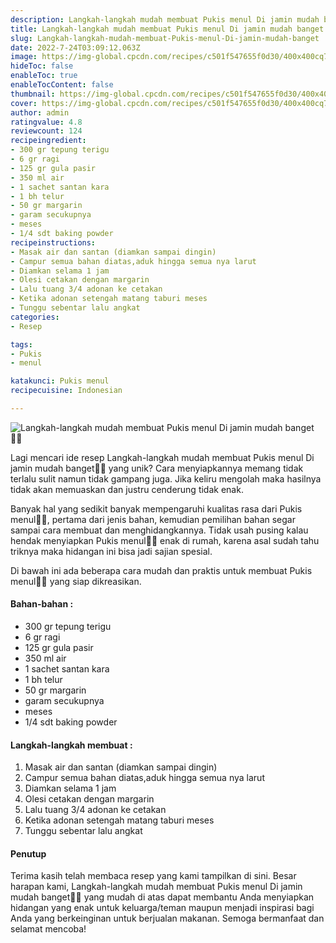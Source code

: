 ```yaml
---
description: Langkah-langkah mudah membuat Pukis menul Di jamin mudah banget"
title: Langkah-langkah mudah membuat Pukis menul Di jamin mudah banget
slug: Langkah-langkah-mudah-membuat-Pukis-menul-Di-jamin-mudah-banget
date: 2022-7-24T03:09:12.063Z
image: https://img-global.cpcdn.com/recipes/c501f547655f0d30/400x400cq70/photo.jpg
hideToc: false
enableToc: true
enableTocContent: false
thumbnail: https://img-global.cpcdn.com/recipes/c501f547655f0d30/400x400cq70/photo.jpg
cover: https://img-global.cpcdn.com/recipes/c501f547655f0d30/400x400cq70/photo.jpg
author: admin
ratingvalue: 4.8
reviewcount: 124
recipeingredient:
- 300 gr tepung terigu
- 6 gr ragi
- 125 gr gula pasir
- 350 ml air
- 1 sachet santan kara
- 1 bh telur
- 50 gr margarin
- garam secukupnya
- meses
- 1/4 sdt baking powder
recipeinstructions:
- Masak air dan santan (diamkan sampai dingin)
- Campur semua bahan diatas,aduk hingga semua nya larut
- Diamkan selama 1 jam
- Olesi cetakan dengan margarin
- Lalu tuang 3/4 adonan ke cetakan
- Ketika adonan setengah matang taburi meses
- Tunggu sebentar lalu angkat
categories:
- Resep

tags:
- Pukis
- menul

katakunci: Pukis menul
recipecuisine: Indonesian

---
```


![Langkah-langkah mudah membuat Pukis menul Di jamin mudah banget👩‍🍳](https://img-global.cpcdn.com/recipes/c501f547655f0d30/400x400cq70/photo.jpg)

Lagi mencari ide resep Langkah-langkah mudah membuat Pukis menul Di jamin mudah banget👩‍🍳 yang unik? Cara menyiapkannya memang tidak terlalu sulit namun tidak gampang juga. Jika keliru mengolah maka hasilnya tidak akan memuaskan dan justru cenderung tidak enak.

Banyak hal yang sedikit banyak mempengaruhi kualitas rasa dari Pukis menul👩‍🍳, pertama dari jenis bahan, kemudian pemilihan bahan segar sampai cara membuat dan menghidangkannya. Tidak usah pusing kalau hendak menyiapkan Pukis menul👩‍🍳 enak di rumah, karena asal sudah tahu triknya maka hidangan ini bisa jadi sajian spesial.

Di bawah ini ada beberapa cara mudah dan praktis untuk membuat Pukis menul👩‍🍳 yang siap dikreasikan.

<!--inarticleads1-->

#### Bahan-bahan :

- 300 gr tepung terigu
- 6 gr ragi
- 125 gr gula pasir
- 350 ml air
- 1 sachet santan kara
- 1 bh telur
- 50 gr margarin
- garam secukupnya
- meses
- 1/4 sdt baking powder

<!--inarticleads2-->

#### Langkah-langkah membuat :

1. Masak air dan santan (diamkan sampai dingin)
1. Campur semua bahan diatas,aduk hingga semua nya larut
1. Diamkan selama 1 jam
1. Olesi cetakan dengan margarin
1. Lalu tuang 3/4 adonan ke cetakan
1. Ketika adonan setengah matang taburi meses
1. Tunggu sebentar lalu angkat

#### Penutup

Terima kasih telah membaca resep yang kami tampilkan di sini. Besar harapan kami, Langkah-langkah mudah membuat Pukis menul Di jamin mudah banget👩‍🍳 yang mudah di atas dapat membantu Anda menyiapkan hidangan yang enak untuk keluarga/teman maupun menjadi inspirasi bagi Anda yang berkeinginan untuk berjualan makanan. Semoga bermanfaat dan selamat mencoba!